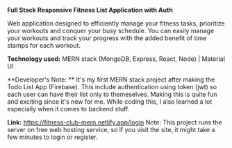 **Full Stack Responsive Fitness List Application with Auth**

Web application designed to efficiently manage your fitness tasks, prioritize your workouts and conquer your busy schedule. You can easily manage your workouts and track your progress with the added benefit of time stamps for each workout.

**Technology used:** 
MERN stack (MongoDB, Express, React, Node) | Material UI

**Developer's Note: **
It's my first MERN stack project after making the Todo List App (Firebase). This include authentication using token (jwt) so each user can have their list only to themeselves. Making this is quite fun and exciting since it's new for me. While coding this, I also learned a lot especially when it comes to backend stuff.

**Link:** https://fitness-club-mern.netlify.app/login
Note: This project runs the server on free web hosting service, so if you visit the site, it might take a few minutes to login or register.
